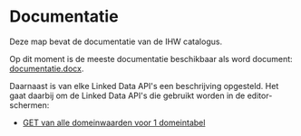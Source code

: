 # Documentatie

Deze map bevat de documentatie van de IHW catalogus.

Op dit moment is de meeste documentatie beschikbaar als word document: [documentatie.docx](documentatie.docx).

Daarnaast is van elke Linked Data API's een beschrijving opgesteld. Het gaat daarbij om de Linked Data API's die gebruikt worden in de editor-schermen:

* [GET van alle domeinwaarden voor 1 domeintabel](get-domeintabel.md)
